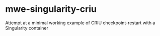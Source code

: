 # mwe-singularity-criu
Attempt at a minimal working example of CRIU checkpoint-restart with a Singularity container
